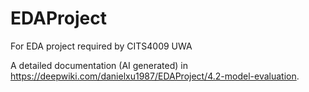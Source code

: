 # EDAProject
For EDA project required by CITS4009 UWA

A detailed documentation (AI generated) in https://deepwiki.com/danielxu1987/EDAProject/4.2-model-evaluation.
